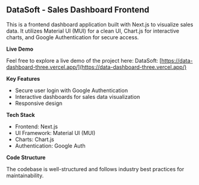 ## DataSoft - Sales Dashboard Frontend

This is a frontend dashboard application built with Next.js to visualize sales data. It utilizes Material UI (MUI) for a clean UI, Chart.js for interactive charts, and Google Authentication for secure access.

**Live Demo**

Feel free to explore a live demo of the project here: DataSoft: [https://data-dashboard-three.vercel.app/](https://data-dashboard-three.vercel.app/)

**Key Features**

- Secure user login with Google Authentication
- Interactive dashboards for sales data visualization
- Responsive design

**Tech Stack**

- Frontend: Next.js
- UI Framework: Material UI (MUI)
- Charts: Chart.js
- Authentication: Google Auth

**Code Structure**

The codebase is well-structured and follows industry best practices for maintainability.
